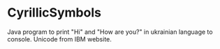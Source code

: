 # CyrillicSymbols
Java program to print "Hi" and "How are you?" in ukrainian language to console. Unicode from IBM website.
